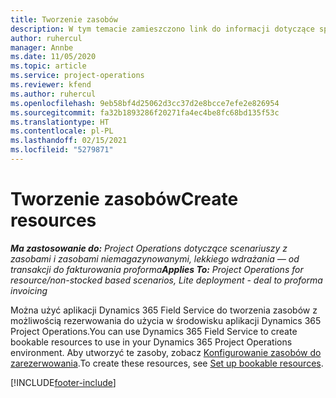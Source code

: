 ```yaml
---
title: Tworzenie zasobów
description: W tym temacie zamieszczono link do informacji dotyczące sposobu tworzenia zasobów możliwych do zarezerwowania.
author: ruhercul
manager: Annbe
ms.date: 11/05/2020
ms.topic: article
ms.service: project-operations
ms.reviewer: kfend
ms.author: ruhercul
ms.openlocfilehash: 9eb58bf4d25062d3cc37d2e8bcce7efe2e826954
ms.sourcegitcommit: fa32b1893286f20271fa4ec4be8fc68bd135f53c
ms.translationtype: HT
ms.contentlocale: pl-PL
ms.lasthandoff: 02/15/2021
ms.locfileid: "5279871"
---
```

# <a name="create-resources"></a><span data-ttu-id="178c7-103">Tworzenie zasobów</span><span class="sxs-lookup"><span data-stu-id="178c7-103">Create resources</span></span>

<span data-ttu-id="178c7-104">_**Ma zastosowanie do:** Project Operations dotyczące scenariuszy z zasobami i zasobami niemagazynowanymi, lekkiego wdrażania — od transakcji do fakturowania proforma_</span><span class="sxs-lookup"><span data-stu-id="178c7-104">_**Applies To:** Project Operations for resource/non-stocked based scenarios, Lite deployment - deal to proforma invoicing_</span></span>

<span data-ttu-id="178c7-105">Można użyć aplikacji Dynamics 365 Field Service do tworzenia zasobów z możliwością rezerwowania do użycia w środowisku aplikacji Dynamics 365 Project Operations.</span><span class="sxs-lookup"><span data-stu-id="178c7-105">You can use Dynamics 365 Field Service to create bookable resources to use in your Dynamics 365 Project Operations environment.</span></span> <span data-ttu-id="178c7-106">Aby utworzyć te zasoby, zobacz [Konfigurowanie zasobów do zarezerwowania](https://docs.microsoft.com/dynamics365/field-service/set-up-bookable-resources).</span><span class="sxs-lookup"><span data-stu-id="178c7-106">To create these resources, see [Set up bookable resources](https://docs.microsoft.com/dynamics365/field-service/set-up-bookable-resources).</span></span>


[!INCLUDE[footer-include](../includes/footer-banner.md)]